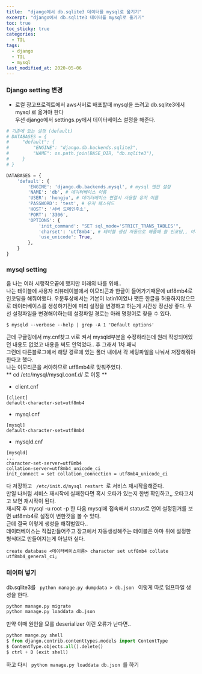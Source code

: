 ```yaml
---
title:  "django에서 db.sqlite3 데이터를 mysql로 옮기기"
excerpt: "django에서 db.sqlite3 데이터를 mysql로 옮기기"
toc: true
toc_sticky: true
categories:
  - TIL
tags:
  - django
  - TIL
  - mysql
last_modified_at: 2020-05-06
---
```

### Django setting 변경
* 로컬 장고프로젝트에서 aws서버로 배포할때 mysql을 쓰려고 db.sqlite3에서 mysql 로 옮겨야 한다  
 우선 django에서 settings.py에서 데이터베이스 설정을 해준다.  
 ```python
# 기존에 있는 설정 (default)
# DATABASES = {
#     "default": {
#         "ENGINE": "django.db.backends.sqlite3",
#         "NAME": os.path.join(BASE_DIR, "db.sqlite3"),
#     }
# }
```
```python
DATABASES = { 
    'default': {
        'ENGINE': 'django.db.backends.mysql', # mysql 엔진 설정
        'NAME': 'db', # 데이터베이스 이름
        'USER': 'hongju', # 데이터베이스 연결시 사용할 유저 이름
        'PASSWORD': 'test', # 유저 패스워드
        'HOST': '서버 도메인주소',
        'PORT': '3306',
        'OPTIONS': {
            'init_command': "SET sql_mode='STRICT_TRANS_TABLES'",
            'charset': 'utf8mb4', # 테이블 생성 자동으로 해줄때 쓸 인코딩,, 이거안하면 밑에꺼해도 효과 엑스
            'use_unicode': True,
        },
    }
}
```


### mysql setting
음 나는 여러 시행착오끝에 했지만 미래의 나를 위해..  
나는 테이블에 사용자 리뷰테이블에서 이모티콘과 한글이 들어가기때문에 utf8mb4로 인코딩을 해줘야했다. 
우분투상에서는 기본이 latin1이었나 쨋든 한글을 허용하지않으므로 데이터베이스를 생성하기전에
미리 설정을 변경하고 하는게 시간상 정신상 좋다. 
우선 설정파일을 변경해야하는데 설정파일 경로는 아래 명령어로 찾을 수 있다.
```
$ mysqld --verbose --help | grep -A 1 'Default options' 
``` 
근데 구글링에서 my.cnf찾고 vi로 켜서 mysqld부분을 수정하라는데 원래 작성되어있던 내용도 없었고
내용을 써도 안먹었다.. 휴 그래서 1차 패닉  
그런데 다른블로그에서 해당 경로에 있는 폴더 내에서 각 세팅파일을 나눠서 저장해줘야 한다고 했다.  
나는 이모티콘을 써야하므로 utf8mb4로 맞춰주었다.  
** cd /etc/mysql/mysql.conf.d/ 로 이동 **
* client.cnf
```
[client]
default-character-set=utf8mb4
```
* mysql.cnf
```
[mysql]
default-character-set=utf8mb4
```
* mysqld.cnf
```
[mysqld]
...
character-set-server=utf8mb4
collation-server=utf8mb4_unicode_ci
init_connect = set collation_connection = utf8mb4_unicode_ci
```
다 저장하고  <code> /etc/init.d/mysql restart </code>로 서비스 재시작을해준다.  
만일 나처럼 서비스 재시작에 실패한다면 혹시 오타가 있는지 한번 확인하고,, 오타고치고 보면 재시작이 된다.  
재시작 후 mysql -u root -p 한 다음 mysql에 접속해서 status로 언어 설정된거를 보면 utf8mb4로 설정이 변한것을 볼 수 있다.  
근데 결국 이렇게 생성을 해줘벌였다..  
데이터베이스는 직접만들어주고 장고에서 자동생성해주는 테이블은 아마 위에 설정한 형식대로 만들어지는게 아닐까 싶다.  
``` 
create database <데이터베이스이름> character set utf8mb4 collate utf8mb4_general_ci;
```


### 데이터 넣기  
db.sqlite3를 <code> python manage.py dumpdata > db.json </code> 이렇게 따로 덤프파일 생성을 한다.  
```python
python manage.py migrate
python manage.py loaddata db.json
```
만약 이때 원인을 모를 deserializer 이런 오류가 난다면..
```python
python mange.py shell
$ from django.contrib.contenttypes.models import ContentType
$ ContentType.objects.all().delete()
$ ctrl + D (exit shell)
```
하고 다시 <code> python manage.py loaddata db.json </code>를 하기
